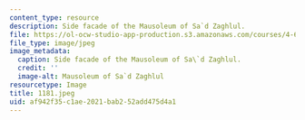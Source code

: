 ```yaml
---
content_type: resource
description: Side facade of the Mausoleum of Sa`d Zaghlul.
file: https://ol-ocw-studio-app-production.s3.amazonaws.com/courses/4-615-the-architecture-of-cairo-spring-2002/af942f35c1ae2021bab252add475d4a1_1181.jpeg
file_type: image/jpeg
image_metadata:
  caption: Side facade of the Mausoleum of Sa\`d Zaghlul.
  credit: ''
  image-alt: Mausoleum of Sa`d Zaghlul
resourcetype: Image
title: 1181.jpeg
uid: af942f35-c1ae-2021-bab2-52add475d4a1
---
```

